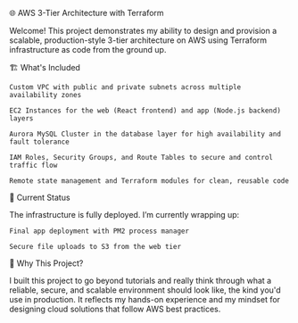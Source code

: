 🌐 AWS 3-Tier Architecture with Terraform

Welcome! This project demonstrates my ability to design and provision a scalable, production-style 3-tier architecture on AWS using Terraform infrastructure as code from the ground up.

🏗️ What's Included

    Custom VPC with public and private subnets across multiple availability zones

    EC2 Instances for the web (React frontend) and app (Node.js backend) layers

    Aurora MySQL Cluster in the database layer for high availability and fault tolerance

    IAM Roles, Security Groups, and Route Tables to secure and control traffic flow

    Remote state management and Terraform modules for clean, reusable code

🚧 Current Status

The infrastructure is fully deployed. I’m currently wrapping up:

    Final app deployment with PM2 process manager

    Secure file uploads to S3 from the web tier

🤝 Why This Project?

I built this project to go beyond tutorials and really think through what a reliable, secure, and scalable environment should look like, the kind you'd use in production. It reflects my hands-on experience and my mindset for designing cloud solutions that follow AWS best practices.
